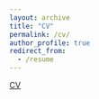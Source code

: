 ```yaml
---
layout: archive
title: "CV"
permalink: /cv/
author_profile: true
redirect_from:
  - /resume
---
```


[CV](https://g-lynn.github.io/files/Glynn_CV_20191014.pdf)
